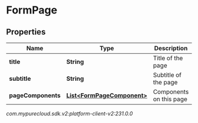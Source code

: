 # FormPage


## Properties

| Name | Type | Description | Notes |
| ------------ | ------------- | ------------- | ------------- |
| **title** | **String** | Title of the page |  |
| **subtitle** | **String** | Subtitle of the page |  |
| **pageComponents** | [**List&lt;FormPageComponent&gt;**](FormPageComponent) | Components on this page |  |




_com.mypurecloud.sdk.v2:platform-client-v2:231.0.0_
